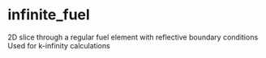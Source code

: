 # infinite_fuel

2D slice through a regular fuel element with reflective boundary conditions
Used for k-infinity calculations
